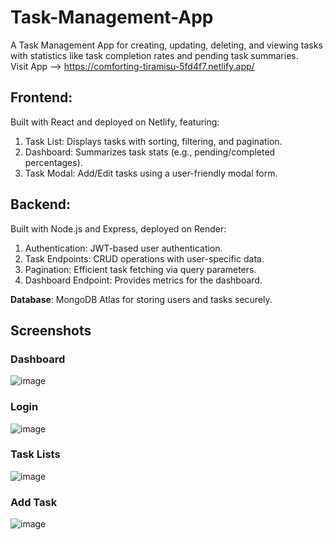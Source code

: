 # Task-Management-App

A Task Management App for creating, updating, deleting, and viewing tasks with statistics like task completion rates and pending task summaries.<br>
Visit App --> https://comforting-tiramisu-5fd4f7.netlify.app/

## Frontend: 

Built with React and deployed on Netlify, featuring:

1. Task List: Displays tasks with sorting, filtering, and pagination.
2. Dashboard: Summarizes task stats (e.g., pending/completed percentages).
3. Task Modal: Add/Edit tasks using a user-friendly modal form.

## Backend: 

Built with Node.js and Express, deployed on Render:

1. Authentication: JWT-based user authentication.
2. Task Endpoints: CRUD operations with user-specific data.
3. Pagination: Efficient task fetching via query parameters.
4. Dashboard Endpoint: Provides metrics for the dashboard.

<b> Database</b>: MongoDB Atlas for storing users and tasks securely.

## Screenshots

### Dashboard
![image](https://github.com/user-attachments/assets/0755b441-237e-4462-badf-499f46641ad5)

### Login
![image](https://github.com/user-attachments/assets/9e271e16-90fa-4d9f-aa3a-2cbb29f0cf08)

### Task Lists
![image](https://github.com/user-attachments/assets/64d39db9-1bd4-4aa9-b9a9-a28c86f95c2e)

### Add Task
![image](https://github.com/user-attachments/assets/12a5d93c-bce9-483a-9339-5c8ebd778423)
